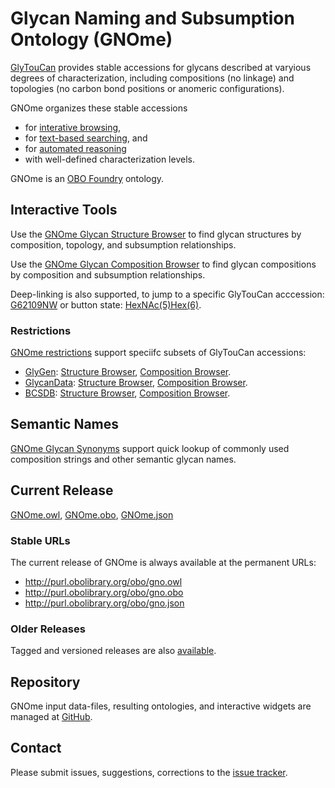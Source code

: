 <A name="readme"/>

# Glycan Naming and Subsumption Ontology (GNOme)

[GlyTouCan](http://glytoucan.org) provides stable accessions for glycans described at varyious degrees of characterization, including compositions (no linkage) and topologies (no carbon bond positions or anomeric configurations). 

GNOme organizes these stable accessions  
* for [interative browsing](#interactive-tools),
* for [text-based searching](#semantic-names), and
* for [automated reasoning](#current-release)
* with well-defined characterization levels.

GNOme is an [OBO Foundry](http://obofoundry.org/ontology/gno) ontology.

## Interactive Tools
Use the [GNOme Glycan Structure Browser](https://gnome.glyomics.org/GNOme.browser.html) to find glycan structures by composition, topology, and subsumption relationships. 

Use the [GNOme Glycan Composition Browser](https://gnome.glyomics.org/GNOme.compositionselector.html) to find glycan compositions by composition and subsumption relationships.

Deep-linking is also supported, to jump to a specific GlyTouCan acccession: [G62109NW](https://gnome.glyomics.org/GNOme.browser.html?focus=G62109NW) or button state: [HexNAc(5)Hex(6)](https://gnome.glyomics.org/GNOme.browser.html?HexNAc=5&Hex=6).

### Restrictions ###
[GNOme restrictions](restrictions) support speciifc subsets of GlyTouCan accessions:
* [GlyGen](http://glygen.org): [Structure Browser](https://gnome.glyomics.org/restrictions/GNOme_GlyGen.browser.html), [Composition Browser](https://gnome.glyomics.org/restrictions/GNOme_GlyGen.compositionselector.html).
* [GlycanData](http://grg.tn/GlycanData): [Structure Browser](https://gnome.glyomics.org/restrictions/GNOme_GlycanData.browser.html), [Composition Browser](https://gnome.glyomics.org/restrictions/GNOme_GlycanData.compositionselector.html).
* [BCSDB](http://csdb.glycoscience.ru/bacterial/): [Structure Browser](https://gnome.glyomics.org/restrictions/GNOme_BCSDB.browser.html), [Composition Browser](https://gnome.glyomics.org/restrictions/GNOme_BCSDB.compositionselector.html).

## Semantic Names
[GNOme Glycan Synonyms](data/exact_synonym.txt) support quick lookup of commonly used composition strings and other semantic glycan names. 

## Current Release
[GNOme.owl](https://github.com/glygen-glycan-data/GNOme/releases/latest/download/GNOme.owl), 
[GNOme.obo](https://github.com/glygen-glycan-data/GNOme/releases/latest/download/GNOme.obo), 
[GNOme.json](https://github.com/glygen-glycan-data/GNOme/releases/latest/download/GNOme.json)

### Stable URLs
The current release of GNOme is always available at the permanent URLs: 
* http://purl.obolibrary.org/obo/gno.owl
* http://purl.obolibrary.org/obo/gno.obo
* http://purl.obolibrary.org/obo/gno.json

### Older Releases
Tagged and versioned releases are also [available](https://github.com/glygen-glycan-data/GNOme/releases).

## Repository
GNOme input data-files, resulting ontologies, and interactive widgets are managed at [GitHub](https://github.com/glygen-glycan-data/GNOme). 

## Contact
Please submit issues, suggestions, corrections to the [issue tracker](https://github.com/glygen-glycan-data/GNOme/issues).  

